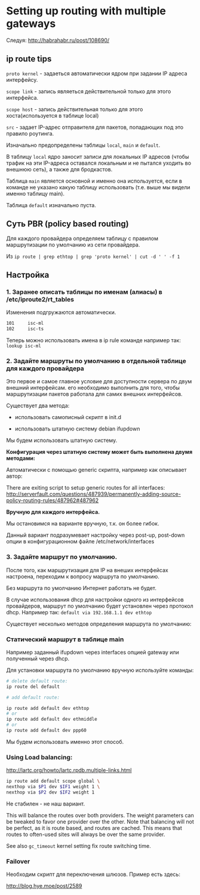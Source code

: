 # Setting up routing with multiple gateways

Следуя: http://habrahabr.ru/post/108690/

## ip route tips

`proto kernel` - задаеться автоматически ядром при задании IP адреса интерфейсу.

`scope link` - запись являеться действительной только для этого интерфейса.

`scope host` - запись действительная только для этого хоста(используется в таблице local)

`src` - задает IP-адрес отправителя для пакетов, попадающих под это правило роутинга.

Изначально предопределены таблицы `local`, `main` и `default`.

В таблицу `local` ядро заносит записи для локальных IP адресов (чтобы трафик на эти IP-адреса оставался локальным и не пытался уходить во внешнюю сеть), а также для бродкастов. 

Таблица `main` является основной и именно она используется, если в команде не указано какую таблицу использовать (т.е. выше мы видели именно таблицу main).

Таблица `default` изначально пуста.

## Суть  PBR (policy based routing)

Для каждого провайдера определяем таблицу с правилом маршрутизации по умолчанию из сети провайдера.


Из `ip route | grep ethtop | grep 'proto kernel' | cut -d ' ' -f 1`


## Настройка

### 1. Заранее описать таблицы по именам (алиасы) в  /etc/iproute2/rt_tables

Изменения подгружаются автоматически.

```bash
101     isc-ml
102     isc-ts
```

Теперь можно использовать имена в ip rule команде например так: `lookup isc-ml`

### 2. Задайте маршруты по умолчанию в отдельной таблице для каждого провайдера

Это первое и самое главное условие для доступности сервера по двум внешний интерфейсам. его необходимо выполнить для того, чтобы маршрутизации пакетов работала для самих внешних интерфейсов.

Существует два метода:

* использовать самописный скрипт в init.d 

* использовать штатную систему debian ifupdown

Мы будем использовать штатную систему.

**Конфигурация через штатную систему может быть выполнена двумя методами:**

Автоматически с помощью generic скрипта, например как описывает автор:

There are exiting script to setup generic routes for all interfaces:
http://serverfault.com/questions/487939/permanently-adding-source-policy-routing-rules/487962#487962

**Вручную для каждого интерфейса.**

Мы остановимся на варианте вручную, т.к. он более гибок.

Данный вариант подразумевает настройку через post-up, post-down опции в конфигурационном файле /etc/network/interfaces

### 3. Задайте маршрут по умолчанию. 

После того, как маршрутизация для IP на внеших интерфейсах настроена, переходим к вопросу маршрута по умолчанию.

Без маршрута по умолчанию Интернет работать не будет.

В случае использования dhcp для настройки одного из интерфейсов провайдеров, маршрут по умолчанию будет установлен через протокол dhcp. Например так: `default via 192.168.1.1 dev ethtop`

Существует несколько методов определения маршрута по умолчанию:

### Статический маршрут в таблице main

Например заданный ifupdown через interfaces опцией gateway или полученный через dhcp.

Для установки маршрута по умолчанию вручную используйте команды:
```bash
# delete default route:
ip route del default

# add default route:

ip route add default dev ethtop
# or
ip route add default dev ethmiddle
# or
ip route add default dev ppp60

```

Мы будем использовать именно этот способ.

### Using Load balancing:

http://lartc.org/howto/lartc.rpdb.multiple-links.html

```bash
ip route add default scope global \
nexthop via $P1 dev $IF1 weight 1 \
nexthop via $P2 dev $IF2 weight 1
```

Не стабилен - не наш вариант.

This will balance the routes over both providers. The weight parameters can be tweaked to favor one provider over the other.
Note that balancing will not be perfect, as it is route based, and routes are cached. This means that routes to often-used sites will always be over the same provider.

See also `gc_timeout` kernel setting fix route switching time.

### Failover 

Необходим скрипт для переключения шлюзов. Пример есть здесь:

http://blog.hye.moe/post/2589
